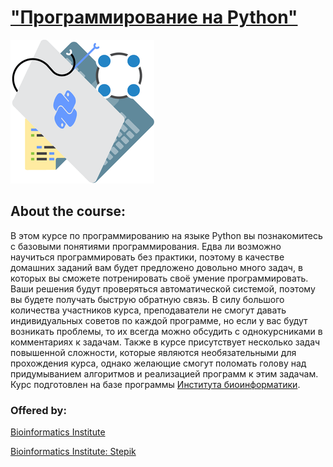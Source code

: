# ["Программирование на Python"](https://stepik.org/course/67/info)

![alt tag](https://github.com/Xelerezex/learning-space/blob/learning-space/stepik-courses/stepik-programing-on-python/image6.png)

## About the course:
В этом курсе по программированию на языке Python вы познакомитесь с базовыми понятиями программирования.
Едва ли возможно научиться программировать без практики, поэтому в качестве домашних заданий вам будет предложено довольно много задач, в которых вы сможете потренировать своё умение программировать.
Ваши решения будут проверяться автоматической системой, поэтому вы будете получать быструю обратную связь. В силу большого количества участников курса, преподаватели не смогут давать индивидуальных советов по каждой программе, но если у вас будут возникать проблемы, то их всегда можно обсудить с однокурсниками в комментариях к задачам.
Также в курсе присутствует несколько задач повышенной сложности, которые являются необязательными для прохождения курса, однако желающие смогут поломать голову над придумыванием алгоритмов и реализацией программ к этим задачам.
Курс подготовлен на базе программы [Института биоинформатики](https://bioinf.me/).


### Offered by:
[Bioinformatics Institute](https://bioinf.me/)

[Bioinformatics Institute: Stepik](https://stepik.org/org/bioinf)
